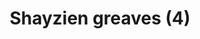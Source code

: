 ---
layout: item
title: Shayzien greaves (4)
item-id: 13375
datatable: true
id: 13375
name: "Shayzien greaves (4)"
members: true
lowalch: 26
highalch: 39
examine: "Dress like a tier 4 Shayzien soldier."
monsters:
  - id: 6911
    name: "Soldier (tier 4)"
    members: true
    combat_level: 70
    wiki_url: "https://oldschool.runescape.wiki/w/Soldier_(tier_4)"
    drops:
      - quantity: "1"
        rarity: 1
    image: "https://oldschool.runescape.wiki/images/thumb/a/aa/Soldier_%28tier_4%29.png/120px-Soldier_%28tier_4%29.png?982f9"
---